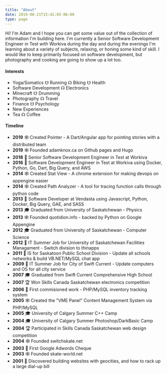 ```yaml
---
title: "About"
date: 2019-08-21T15:41:03-06:00
type: page
---
```

Hi! I'm Adam and I hope you can get some value out of the collection of information I'm building here. 
I'm currently a Senior Software Development Engineer in Test with Workiva during the day and during the evenings I'm learning about a variety of subjects, relaxing, or honing some kind of skill.
I would like to keep primarily focused on software development, but photography and cooking are going to 
show up a lot too.

#### Interests
* Yoga/Somatics ☋ Running ☊ Biking ☋ Health
* Software Development ☊ Electronics
* Minecraft ☋ Drumming
* Photography ☊ Travel
* Finance ☋ Psychology
* New Experiences
* Tea ☊ Coffee

#### Timeline
* **2019** 🕸 Created Pointer - A Dart/Angular app for pointing stories with a distributed team
* **2019** 🕸 Founded adamknox.ca on Github pages and Hugo
* **2018** 👷 Senior Software Development Engineer in Test at Workiva
* **2016** 👷 Software Development Engineer in Test at Workiva using Docker, Python, Go, Dart, Big Query, and AWS
* **2014** 🕸 Created Stat View - A chrome extension for making devops on appengine easier
* **2014** 🕸 Created Path Analyzer - A tool for tracing function calls through python code
* **2013** 👷 Software Developer at Vendasta using Javascript, Python, Docker, Big Query, GAE, and SASS
* **2013** 🎓 Graduated from University of Saskatchewan - Physics
* **2013** 🕸 Founded quotidion.info - backed by Python on Google Appengine 
* **2012** 🎓 Graduated from University of Saskatchewan - Computer Science
* **2012** 👷 IT Summer Job for University of Saskatchewan Facilities Managament - Switch division to thinapps
* **2011** 👷 IS for Saskatoon Public School Division - Update all schools networks & build VB.NET/MySQL chat app
* **2009** 👷 IT Summer Job for City of Swift Current - Update computers and OS for all city service
* **2007** 🎓 Graduated from Swift Current Comprehensive High School
* **2007** 🏆 Won Skills Canada Saskatchewan electronics competition
* **2006** 👷 First commisioned work - PHP/MySQL inventory tracking system
* **2005** 🕸 Created the "VME Panel" Content Management System via PHP/MySQL
* **2005** 🎓 University of Calgary Summer C++ Camp
* **2004** 🎓 University of Calgary Summer Photoshop/DarkBasic Camp
* **2004** 🏆 Participated in Skills Canada Saskatchewan web design competition
* **2004** 🕸 Founded switchskate.net
* **2003** 👷 First Google Adwords Cheque
* **2003** 🕸 Founded skate-world.net
* **2001** 🤦 Discovered building websites with geocities, and how to rack up a large dial-up bill